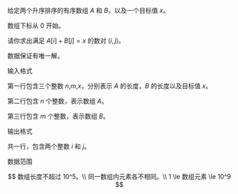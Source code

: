 给定两个升序排序的有序数组 $A$ 和 $B$，以及一个目标值 $x$。

数组下标从 $0$ 开始。

请你求出满足 $A[i]+B[j]=x$ 的数对 $(i,j)$。

数据保证有唯一解。

输入格式

第一行包含三个整数 $n$,$m$,$x$，分别表示 $A$ 的长度，$B$ 的长度以及目标值 $x$。

第二行包含 $n$ 个整数，表示数组 $A$。

第三行包含 $m$ 个整数，表示数组 $B$。

输出格式

共一行，包含两个整数 $i$ 和 $j$。

数据范围

$$
数组长度不超过 10^5。\\
同一数组内元素各不相同。\\
1 \le 数组元素 \le 10^9
$$